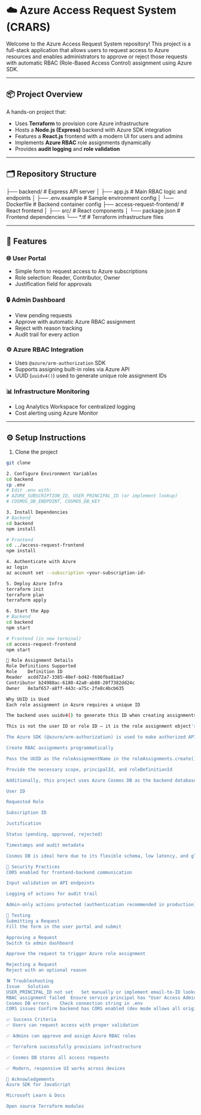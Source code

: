 # ☁️ Azure Access Request System (CRARS)

Welcome to the Azure Access Request System repository! This project is a full-stack application that allows users to request access to Azure resources and enables administrators to approve or reject those requests with automatic RBAC (Role-Based Access Control) assignment using Azure SDK.

---

## 📦 Project Overview

A hands-on project that:

- Uses **Terraform** to provision core Azure infrastructure
- Hosts a **Node.js (Express)** backend with Azure SDK integration
- Features a **React.js** frontend with a modern UI for users and admins
- Implements **Azure RBAC** role assignments dynamically
- Provides **audit logging** and **role validation**

---

## 🗂️ Repository Structure

├── backend/ # Express API server
│ ├── app.js # Main RBAC logic and endpoints
│ ├── .env.example # Sample environment config
│ └── Dockerfile # Backend container config
├── access-request-frontend/ # React frontend
│ ├── src/ # React components
│ └── package.json # Frontend dependencies
└── *.tf # Terraform infrastructure files

---

## 🚀 Features

### 🌐 User Portal

- Simple form to request access to Azure subscriptions
- Role selection: Reader, Contributor, Owner
- Justification field for approvals

### 🔒 Admin Dashboard

- View pending requests
- Approve with automatic Azure RBAC assignment
- Reject with reason tracking
- Audit trail for every action

### ⚙️ Azure RBAC Integration

- Uses `@azure/arm-authorization` SDK
- Supports assigning built-in roles via Azure API
- UUID (`uuidv4()`) used to generate unique role assignment IDs

### 📊 Infrastructure Monitoring

- Log Analytics Workspace for centralized logging
- Cost alerting using Azure Monitor

---

## ⚙️ Setup Instructions


1. Clone the project
```bash
git clone 

2. Configure Environment Variables
cd backend
cp .env
# Edit .env with:
# AZURE_SUBSCRIPTION_ID, USER_PRINCIPAL_ID (or implement lookup)
# COSMOS_DB_ENDPOINT, COSMOS_DB_KEY

3. Install Dependencies 
# Backend
cd backend
npm install

# Frontend
cd ../access-request-frontend
npm install

4. Authenticate with Azure
az login
az account set --subscription <your-subscription-id>

5. Deploy Azure Infra
terraform init
terraform plan
terraform apply

6. Start the App
# Backend
cd backend
npm start

# Frontend (in new terminal)
cd access-request-frontend
npm start

📌 Role Assignment Details
Role Definitions Supported
Role	Definition ID
Reader	acdd72a7-3385-48ef-bd42-f606fba81ae7
Contributor	b24988ac-6180-42a0-ab88-20f7382dd24c
Owner	8e3af657-a8ff-443c-a75c-2fe8c4bcb635

Why UUID is Used
Each role assignment in Azure requires a unique ID

The backend uses uuidv4() to generate this ID when creating assignments

This is not the user ID or role ID — it is the role assignment object's ID, which is a unique identifier required by Azure to track each role assignment independently.

The Azure SDK (@azure/arm-authorization) is used to make authorized API calls to Azure, allowing us to:

Create RBAC assignments programmatically

Pass the UUID as the roleAssignmentName in the roleAssignments.create() method

Provide the necessary scope, principalId, and roleDefinitionId

Additionally, this project uses Azure Cosmos DB as the backend database to store access requests. Cosmos DB stores details like:

User ID

Requested Role

Subscription ID

Justification

Status (pending, approved, rejected)

Timestamps and audit metadata

Cosmos DB is ideal here due to its flexible schema, low latency, and global availability, making it perfect for scalable access tracking.

🔐 Security Practices
CORS enabled for frontend-backend communication

Input validation on API endpoints

Logging of actions for audit trail

Admin-only actions protected (authentication recommended in production)

🧪 Testing
Submitting a Request
Fill the form in the user portal and submit

Approving a Request
Switch to admin dashboard

Approve the request to trigger Azure role assignment

Rejecting a Request
Reject with an optional reason

🛠 Troubleshooting
Issue	Solution
USER_PRINCIPAL_ID not set	Set manually or implement email-to-ID lookup via Microsoft Graph
RBAC assignment failed	Ensure service principal has "User Access Administrator" role
Cosmos DB errors	Check connection string in .env
CORS issues	Confirm backend has CORS enabled (dev mode allows all origins)

📈 Success Criteria
✅ Users can request access with proper validation

✅ Admins can approve and assign Azure RBAC roles

✅ Terraform successfully provisions infrastructure

✅ Cosmos DB stores all access requests

✅ Modern, responsive UI works across devices

🙌 Acknowledgements
Azure SDK for JavaScript

Microsoft Learn & Docs

Open source Terraform modules

